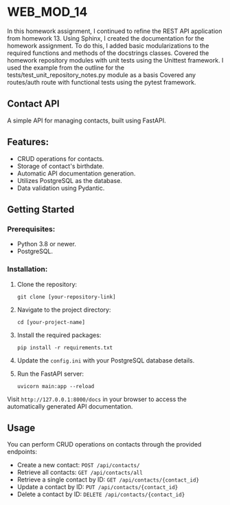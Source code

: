 # WEB_MOD_14

  In this homework assignment, I continued to refine the REST API application from homework 13.
  Using Sphinx, I created the documentation for the homework assignment. To do this, I added basic modularizations to the required functions and methods of the docstrings        classes.
  Covered the homework repository modules with unit tests using the Unittest framework. I used the example from the outline for the tests/test_unit_repository_notes.py module    as a   basis
  Covered any routes/auth route with functional tests using the pytest framework.



## Contact API

A simple API for managing contacts, built using FastAPI.

## Features:

- CRUD operations for contacts.
- Storage of contact's birthdate.
- Automatic API documentation generation.
- Utilizes PostgreSQL as the database.
- Data validation using Pydantic.

## Getting Started

### Prerequisites:

- Python 3.8 or newer.
- PostgreSQL.

### Installation:

1. Clone the repository:
   ```
   git clone [your-repository-link]
   ```

2. Navigate to the project directory:
   ```
   cd [your-project-name]
   ```

3. Install the required packages:
   ```
   pip install -r requirements.txt
   ```

4. Update the `config.ini` with your PostgreSQL database details.

5. Run the FastAPI server:
   ```
   uvicorn main:app --reload
   ```

Visit `http://127.0.0.1:8000/docs` in your browser to access the automatically generated API documentation.

## Usage

You can perform CRUD operations on contacts through the provided endpoints:

- Create a new contact: `POST /api/contacts/`
- Retrieve all contacts: `GET /api/contacts/all`
- Retrieve a single contact by ID: `GET /api/contacts/{contact_id}`
- Update a contact by ID: `PUT /api/contacts/{contact_id}`
- Delete a contact by ID: `DELETE /api/contacts/{contact_id}`
